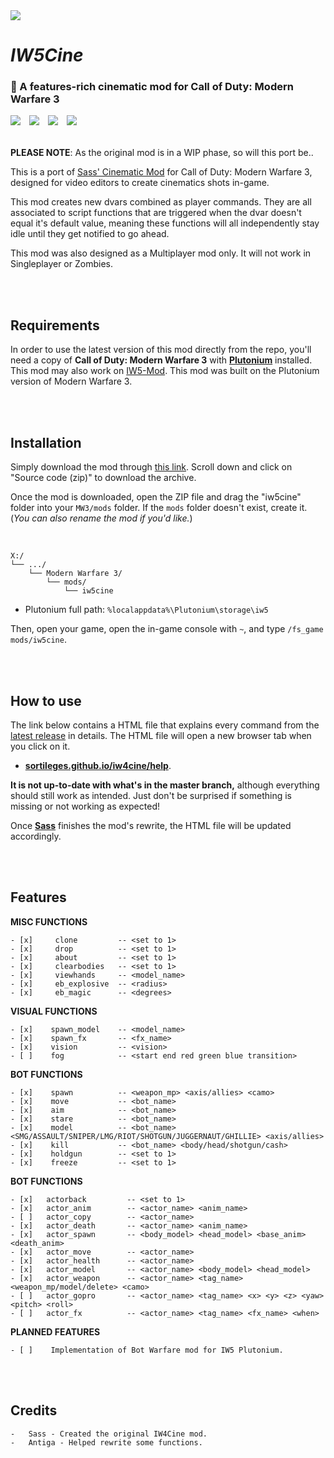 <img src="AWAITING HEADER IMAGE...">

# *IW5Cine*

### 🎥 A features-rich cinematic mod for Call of Duty: Modern Warfare 3

<img src="https://img.shields.io/badge/REWRITE%20IN%20PROGRESS-90c433?style=flat-square">　<a href="https://github.com/dtpln/iw5cine/releases/latest"><img src="https://img.shields.io/github/v/release/dtpln/iw5cine?label=Latest%20release&style=flat-square&color=90c433"></a>　<a href="https://discord.gg/wgRJDJJ"><img src="https://img.shields.io/discord/617736623412740146?label=Join%20the%20IW4Cine%20Discord!&style=flat-square&color=90c433"></a>　<a href="https://github.com/dtpln/iw5cine/releases/latest"><img src="https://img.shields.io/github/downloads/dtpln/iw5cine/total?color=90c433&label=Downloads&style=flat-square"></a>
<br/><br/>

**PLEASE NOTE**: As the original mod is in a WIP phase, so will this port be..

This is a port of [Sass' Cinematic Mod](https://github.com/sortileges/iw4cine) for Call of Duty: Modern Warfare 3, designed for video editors to create cinematics shots in-game.

This mod creates new dvars combined as player commands. They are all associated to script functions that are triggered when the dvar doesn't equal it's default value, meaning these functions will all independently stay idle until they get notified to go ahead.

This mod was also designed as a Multiplayer mod only. It will not work in Singleplayer or Zombies.


<br/><br/>
## Requirements

In order to use the latest version of this mod directly from the repo, you'll need a copy of **Call of Duty: Modern Warfare 3** with **[Plutonium](https://plutonium.pw)** installed. This mod may also work on [IW5-Mod](https://alterware.dev). This mod was built on the Plutonium version of Modern Warfare 3.

<br/><br/>
## Installation

Simply download the mod through [this link](https://github.com/dtpln/iw5cine/releases/latest). Scroll down and click on "Source code (zip)" to download the archive.

Once the mod is downloaded, open the ZIP file and drag the "iw5cine" folder into your `MW3/mods` folder. If the `mods` folder doesn't exist, create it. (*You can also rename the mod if you'd like.*)

<br/>

```text
X:/
└── .../
    └── Modern Warfare 3/
        └── mods/
            └── iw5cine
```
- Plutonium full path: `%localappdata%\Plutonium\storage\iw5`

Then, open your game, open the in-game console with `~`, and type `/fs_game mods/iw5cine`.

<br/><br/>
## How to use

The link below contains a HTML file that explains every command from the [latest release](https://github.com/sortileges/iw4cine/releases/latest) in details. The HTML file will open a new browser tab when you click on it. 
- **[sortileges.github.io/iw4cine/help](https://sortileges.github.io/iw4cine/help)**.

**It is not up-to-date with what's in the master branch,** although everything should still work as intended. Just don't be surprised if something is missing or not working as expected!

Once **[Sass](https://github.com/sortileges)** finishes the mod's rewrite, the HTML file will be updated accordingly.


<br/><br/>
## Features
**MISC FUNCTIONS**
    
    - [x]     clone         -- <set to 1>
    - [x]     drop          -- <set to 1>
    - [x]     about         -- <set to 1>
    - [x]     clearbodies   -- <set to 1>
    - [x]     viewhands     -- <model_name>
    - [x]     eb_explosive  -- <radius>
    - [x]     eb_magic      -- <degrees>

**VISUAL FUNCTIONS**

    - [x]    spawn_model    -- <model_name>
    - [x]    spawn_fx       -- <fx_name>
    - [x]    vision         -- <vision>
    - [ ]    fog            -- <start end red green blue transition>

**BOT FUNCTIONS**

    - [x]    spawn          -- <weapon_mp> <axis/allies> <camo>
    - [x]    move           -- <bot_name>
    - [x]    aim            -- <bot_name>
    - [x]    stare          -- <bot_name>
    - [x]    model          -- <bot_name> <SMG/ASSAULT/SNIPER/LMG/RIOT/SHOTGUN/JUGGERNAUT/GHILLIE> <axis/allies>
    - [x]    kill           -- <bot_name> <body/head/shotgun/cash>
    - [x]    holdgun        -- <set to 1>
    - [x]    freeze         -- <set to 1>

**BOT FUNCTIONS**

    - [x]   actorback         -- <set to 1>
    - [x]   actor_anim        -- <actor_name> <anim_name>
    - [ ]   actor_copy        -- <actor_name>
    - [x]   actor_death       -- <actor_name> <anim_name>
    - [x]   actor_spawn       -- <body_model> <head_model> <base_anim> <death_anim>
    - [x]   actor_move        -- <actor_name>
    - [x]   actor_health      -- <actor_name>
    - [x]   actor_model       -- <actor_name> <body_model> <head_model>
    - [x]   actor_weapon      -- <actor_name> <tag_name> <weapon_mp/model/delete> <camo>
    - [ ]   actor_gopro       -- <actor_name> <tag_name> <x> <y> <z> <yaw> <pitch> <roll>
    - [ ]   actor_fx          -- <actor_name> <tag_name> <fx_name> <when>

**PLANNED FEATURES**

    - [ ]    Implementation of Bot Warfare mod for IW5 Plutonium.

<br/><br/>
## Credits
    -   Sass - Created the original IW4Cine mod.
    -   Antiga - Helped rewrite some functions.
